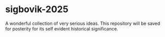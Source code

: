 # sigbovik-2025

A wonderful collection of very serious ideas. This repository will be saved for posterity for its self evident historical significance.
